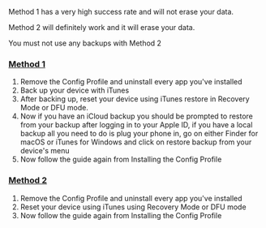 Method 1 has a very high success rate and will not erase your data.

Method 2 will definitely work and it will erase your data.

You must not use any backups with Method 2

### [Method 1](accent://)
1. Remove the Config Profile and uninstall every app you've installed
2. Back up your device with iTunes
3. After backing up, reset your device using iTunes restore in Recovery Mode or DFU mode.
5. Now if you have an iCloud backup you should be prompted to restore from your backup after logging in to your Apple ID, if you have a local backup all you need to do is plug your phone in, go on either Finder for macOS or iTunes for Windows and click on restore backup from your device's menu
6. Now follow the guide again from Installing the Config Profile

### [Method 2](accent://)
1. Remove the Config Profile and uninstall every app you've installed
2. Reset your device using iTunes using Recovery Mode or DFU mode
6. Now follow the guide again from Installing the Config Profile

